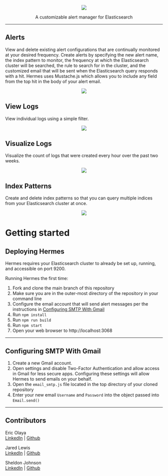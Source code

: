 <p align="center">
  <img src="https://github.com/oslabs-beta/Hermes/blob/dev/assets/images/Hermes-A-Gradient-cropped.png?raw=true"/>
</p>

<p align="center">
 A customizable alert manager for Elasticsearch
</p>

---

## Alerts

View and delete existing alert configurations that are continually monitored at your desired frequency. Create alerts by specifying the new alert name, the index pattern to monitor, the frequency at which the Elasticsearch cluster will be searched, the rule to search for in the cluster, and the customized email that will be sent when the Elasticsearch query responds with a hit. Hermes uses Mustache.js which allows you to include any field from the top hit in the body of your alert email.

<p align="center">
  <img src="https://github.com/oslabs-beta/Hermes/blob/dev/assets/images/Configuring-Alerts.gif?raw=true"/>
</p>

## View Logs

View individual logs using a simple filter.

<p align="center">
  <img src="https://github.com/oslabs-beta/Hermes/blob/dev/assets/images/View-Logs-Demo.gif?raw=true"/>
</p>

## Visualize Logs

Visualize the count of logs that were created every hour over the past two weeks.

<p align="center">
  <img src="https://github.com/oslabs-beta/Hermes/blob/dev/assets/images/Visualize-Logs-Demo.gif?raw=true"/>
</p>

## Index Patterns

Create and delete index patterns so that you can query multiple indices from your Elasticsearch cluster at once.

<p align="center">
  <img src="https://github.com/oslabs-beta/Hermes/blob/dev/assets/images/Index-Patterns-Demo.gif?raw=true"/>
</p>

# Getting started

## Deploying Hermes

Hermes requires your Elasticsearch cluster to already be set up, running, and accessible on port 9200.

Running Hermes the first time:

1. Fork and clone the main branch of this repository
2. Make sure you are in the outer-most directory of the repository in your command line
3. Configure the email account that will send alert messages per the instructions in [Configuring SMTP With Gmail](#configuring-smtp-with-gmail)
4. Run `npm install`
5. Run `npm run build`
6. Run `npm start`
7. Open your web browser to http://localhost:3068

---

## Configuring SMTP With Gmail

1. Create a new Gmail account.
2. Open settings and disable Two-Factor Authentication and allow access in Gmail for less secure apps. Configuring these settings will allow Hermes to send emails on your behalf.
3. Open the `email_smtp.js` file located in the top directory of your cloned repository
4. Enter your new email `Username` and `Password` into the object passed into `Email.send()`

---

## Contributors

Eric Olaya <br />
[LinkedIn](https://www.linkedin.com/in/eric-olaya/) | [Github](https://github.com/eric-olaya)

Jared Lewis <br />
[LinkedIn](https://www.linkedin.com/in/jareddlewis/) | [Github](https://github.com/jaredDlewis/)

Sheldon Johnson <br />
[LinkedIn](https://www.linkedin.com/in/sheldon-johnson-18a512106/) | [Github](https://github.com/avatarwnd)
